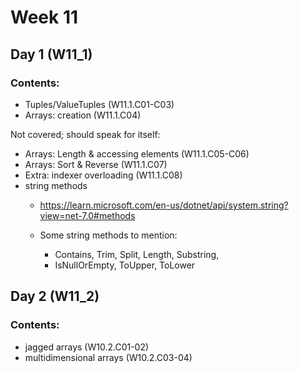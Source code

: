 # Week 11

## Day 1 (W11_1)

### Contents:

* Tuples/ValueTuples (W11.1.C01-C03)
* Arrays: creation (W11.1.C04)

Not covered; should speak for itself:
* Arrays: Length & accessing elements (W11.1.C05-C06)
* Arrays: Sort & Reverse (W11.1.C07)
* Extra: indexer overloading (W11.1.C08)
* string methods 
  * https://learn.microsoft.com/en-us/dotnet/api/system.string?view=net-7.0#methods

  * Some string methods to mention:
    * Contains, Trim, Split, Length, Substring, 
    * IsNullOrEmpty, ToUpper, ToLower

## Day 2 (W11_2)

### Contents:

* jagged arrays (W10.2.C01-02)
* multidimensional arrays (W10.2.C03-04)
